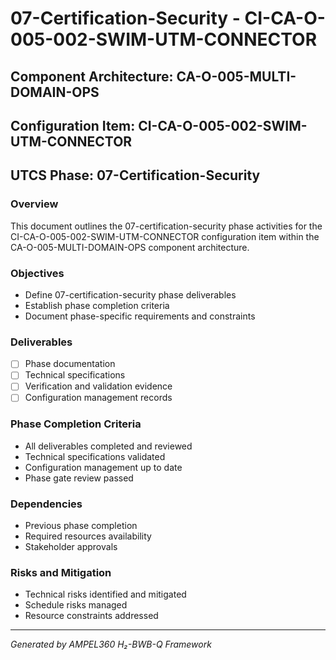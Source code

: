# 07-Certification-Security - CI-CA-O-005-002-SWIM-UTM-CONNECTOR

## Component Architecture: CA-O-005-MULTI-DOMAIN-OPS
## Configuration Item: CI-CA-O-005-002-SWIM-UTM-CONNECTOR
## UTCS Phase: 07-Certification-Security

### Overview
This document outlines the 07-certification-security phase activities for the CI-CA-O-005-002-SWIM-UTM-CONNECTOR configuration item within the CA-O-005-MULTI-DOMAIN-OPS component architecture.

### Objectives
- Define 07-certification-security phase deliverables
- Establish phase completion criteria
- Document phase-specific requirements and constraints

### Deliverables
- [ ] Phase documentation
- [ ] Technical specifications
- [ ] Verification and validation evidence
- [ ] Configuration management records

### Phase Completion Criteria
- All deliverables completed and reviewed
- Technical specifications validated
- Configuration management up to date
- Phase gate review passed

### Dependencies
- Previous phase completion
- Required resources availability
- Stakeholder approvals

### Risks and Mitigation
- Technical risks identified and mitigated
- Schedule risks managed
- Resource constraints addressed

---
*Generated by AMPEL360 H₂-BWB-Q Framework*
